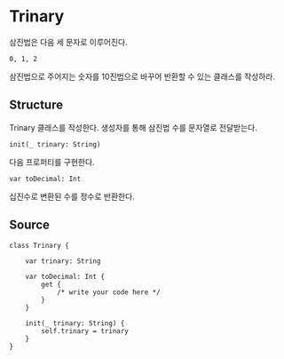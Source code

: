# Trinary

삼진법은 다음 세 문자로 이루어진다.

    0, 1, 2

삼진법으로 주어지는 숫자를 10진법으로 바꾸어 반환할 수 있는 클래스를 작성하라.

## Structure

Trinary 클래스를 작성한다. 생성자를 통해 삼진법 수를 문자열로 전달받는다.

    init(_ trinary: String)

다음 프로퍼티를 구현한다.

    var toDecimal: Int

십진수로 변환된 수를 정수로 반환한다.

## Source

    class Trinary {

        var trinary: String

        var toDecimal: Int {
            get {
                /* write your code here */
            }
        }

        init(_ trinary: String) {
            self.trinary = trinary
        }
    }
